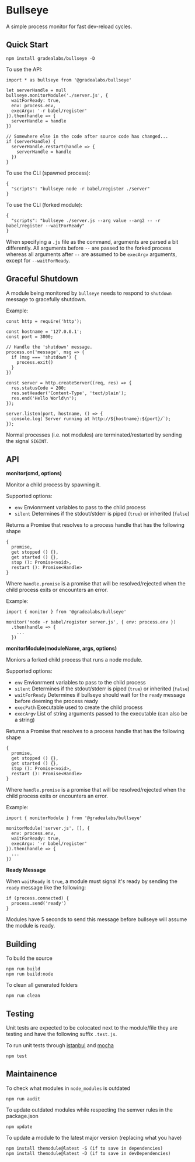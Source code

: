 # Bullseye

A simple process monitor for fast dev-reload cycles.

## Quick Start

    npm install gradealabs/bullseye -D

To use the API:

    import * as bullseye from '@gradealabs/bullseye'

    let serverHandle = null
    bullseye.monitorModule('./server.js', {
      waitForReady: true,
      env: process.env,
      execArgv: '-r babel/register'
    }).then(handle => {
      serverHandle = handle
    })

    // Somewhere else in the code after source code has changed...
    if (serverHandle) {
      serverHandle.restart(handle => {
        serverHandle = handle
      })
    }

To use the CLI (spawned process):

    {
      "scripts": "bullseye node -r babel/register ./server"
    }

To use the CLI (forked module):

    {
      "scripts": "bullseye ./server.js --arg value --arg2 -- -r babel/register --waitForReady"
    }

When specifying a `.js` file as the command, arguments are parsed a bit
differently. All arguments before `--` are passed to the forked process whereas
all arguments after `--` are assumed to be `execArgv` arguments, except for
`--waitForReady`.

## Graceful Shutdown

A module being monitored by `bullseye` needs to respond to `shutdown` message to
gracefully shutdown.

Example:

    const http = require('http');

    const hostname = '127.0.0.1';
    const port = 3000;

    // Handle the 'shutdown' message.
    process.on('message', msg => {
      if (msg === 'shutdown') {
        process.exit()
      }
    })

    const server = http.createServer((req, res) => {
      res.statusCode = 200;
      res.setHeader('Content-Type', 'text/plain');
      res.end('Hello World\n');
    });

    server.listen(port, hostname, () => {
      console.log(`Server running at http://${hostname}:${port}/`);
    });

Normal processes (i.e. not modules) are terminated/restarted by sending the
signal `SIGINT`.

## API

**monitor(cmd, options)**

Monitor a child process by spawning it.

Supported options:

- `env` Envionrment variables to pass to the child process
- `silent` Determines if the stdout/stderr is piped (`true`) or inherited (`false`)

Returns a Promise that resolves to a process handle that has the following shape

    {
      promise,
      get stopped () {},
      get started () {},
      stop (): Promise<void>,
      restart (): Promise<Handle>
    }

Where `handle.promise` is a promise that will be resolved/rejected when the
child process exits or encounters an error.

Example:

    import { monitor } from '@gradealabs/bullseye'

    monitor('node -r babel/register server.js', { env: process.env })
      .then(handle => {
        ...
      })

**monitorModule(moduleName, args, options)**

Moniors a forked child process that runs a node module.

Supported options:

- `env` Envionrment variables to pass to the child process
- `silent` Determines if the stdout/stderr is piped (`true`) or inherited (`false`)
- `waitForReady` Determines if bullseye should wait for the `ready` message before deeming the process ready
- `execPath` Executable used to create the child process
- `execArgv` List of string arguments passed to the executable (can also be a string)

Returns a Promise that resolves to a process handle that has the following shape

    {
      promise,
      get stopped () {},
      get started () {},
      stop (): Promise<void>,
      restart (): Promise<Handle>
    }

Where `handle.promise` is a promise that will be resolved/rejected when the
child process exits or encounters an error.

Example:

    import { monitorModule } from '@gradealabs/bullseye'

    monitorModule('server.js', [], {
      env: process.env,
      waitForReady: true,
      execArgv: '-r babel/register'
    }).then(handle => {
      ...
    })

**Ready Message**

When `waitReady` is `true`, a module must signal it's ready by sending the
`ready` message like the following:

    if (process.connected) {
      process.send('ready')
    }

Modules have 5 seconds to send this message before bullseye will assume the
module is ready.

## Building

To build the source

    npm run build
    npm run build:node

To clean all generated folders

    npm run clean

## Testing

Unit tests are expected to be colocated next to the module/file they are testing
and have the following suffix `.test.js`.

To run unit tests through [istanbul](https://istanbul.js.org/) and
[mocha](http://mochajs.org/)

    npm test

## Maintainence

To check what modules in `node_modules` is outdated

    npm run audit

To update outdated modules while respecting the semver rules in the package.json

    npm update

To update a module to the latest major version (replacing what you have)

    npm install themodule@latest -S (if to save in dependencies)
    npm install themodule@latest -D (if to save in devDependencies)
